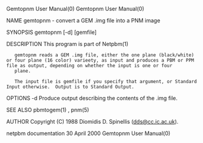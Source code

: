 Gemtopnm User Manual(0)                                                                                                                                                               Gemtopnm User Manual(0)



NAME
       gemtopnm - convert a GEM .img file into a PNM image


SYNOPSIS
       gemtopnm [-d] [gemfile]


DESCRIPTION
       This program is part of Netpbm(1)

       gemtopnm reads a GEM .img file, either the one plane (black/white) or four plane (16 color) varieety, as input and produces a PBM or PPM file as output, depending on whether the input is one or four
       plane.

       The input file is gemfile if you specify that argument, or Standard Input otherwise.  Output is to Standard Output.


OPTIONS
       -d     Produce output describing the contents of the .img file.




SEE ALSO
       pbmtogem(1) , pnm(5)



AUTHOR
       Copyright (C) 1988 Diomidis D. Spinellis (dds@cc.ic.ac.uk).



netpbm documentation                                                                            30 April 2000                                                                         Gemtopnm User Manual(0)
